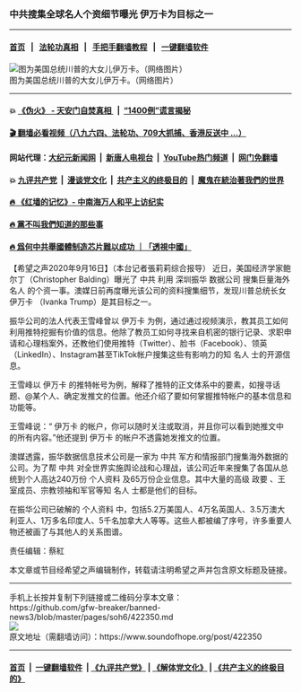### 中共搜集全球名人个资细节曝光 伊万卡为目标之一
------------------------

#### [首页](https://github.com/gfw-breaker/banned-news3/blob/master/README.md) &nbsp;&nbsp;|&nbsp;&nbsp; [法轮功真相](https://github.com/begood0513/basic/blob/master/README.md)  &nbsp;&nbsp;|&nbsp;&nbsp; [手把手翻墙教程](https://github.com/gfw-breaker/guides/wiki)  &nbsp;&nbsp;|&nbsp;&nbsp; [一键翻墙软件](https://github.com/gfw-breaker/nogfw/blob/master/README.md)  



<div><img alt="图为美国总统川普的大女儿伊万卡。（网络图片）" src="https://img.soundofhope.org/2020-09/9-16-2-1-1600256624579.jpg"/>
<br/><figcaption class="caption">
 图为美国总统川普的大女儿伊万卡。（网络图片）
</figcaption></div><hr/>

#### 💥 [《伪火》 - 天安门自焚真相 ](http://158.247.195.190:10000/videos/blog/weihuo.html)&nbsp; |&nbsp; [“1400例”谎言揭秘  ](http://158.247.195.190:10000/videos/blog/jiexi1400.html)

#### [ 🎬  翻墙必看视频（八九六四、法轮功、709大抓捕、香港反送中 ...）](https://github.com/gfw-breaker/links/blob/master/banned.md)

#### 网站代理：[大纪元新闻网](http://158.247.195.190:10080/gb/) &nbsp;|&nbsp; [新唐人电视台](http://158.247.195.190:8808/gb/)  &nbsp;|&nbsp; [YouTube热门频道](http://158.247.195.190/youtube.html) &nbsp;|&nbsp; [网门免翻墙](http://158.247.195.190:11000/show.aspx?name=ogHome)

#### 💥 [九评共产党](http://158.247.195.190:10000/videos/res/jiuping/)&nbsp; |&nbsp; [漫谈党文化](http://158.247.195.190:10000/videos/res/mtdwh/)&nbsp; |&nbsp; [共产主义的终极目的](http://158.247.195.190:10000/videos/res/zjmd/)&nbsp; |&nbsp; [魔鬼在統治著我們的世界](http://158.247.195.190:10000/videos/res/TheSpecter/)  

#### [ 🔥  《红墙的记忆》- 中南海万人和平上访纪实](http://158.247.195.190:10000/videos/news/../legend/index.html)

#### [ 🔥  黨不叫我們知道的那些事](http://158.247.195.190:10000/videos/news/truth02.html)

#### [ 🔥  爲何中共舉國體制造芯片難以成功 ｜「透視中國」](http://158.247.195.190:10000/videos/news/don03.html)

<div><div class="Content__Wrapper sc-1bvya0-0 grZQxZ">
 <p class="meta-top">
  <span class="meta">
   【希望之声2020年9月16日】（本台记者張莉莉综合报导）
  </span>
  近日，美国经济学家鲍尔丁（Christopher Balding）曝光了
  <ok href="/term/1059">
   中共
  </ok>
  利用
  <ok href="/term/376648">
   深圳振华
  </ok>
  <ok href="/term/376651">
   数据公司
  </ok>
  搜集巨量海外
  <ok href="/term/63679">
   名人
  </ok>
  的个资一事。澳媒日前再度曝光该公司的资料搜集细节，发现川普总统长女
  <ok href="/term/14712">
   伊万卡
  </ok>
  （Ivanka Trump）是其目标之一。
 </p>
 <p>
  振华公司的法人代表王雪峰曾以
  <ok href="/term/14712">
   伊万卡
  </ok>
  为例，通过通过视频演示，教其员工如何利用推特挖掘有价值的信息。他除了教员工如何寻找来自机密的银行记录、求职申请和心理档案外，还教他们使用推特（Twitter）、脸书（Facebook）、领英（LinkedIn）、Instagram甚至TikTok帐户搜集这些有影响力的知
  <ok href="/term/63679">
   名人
  </ok>
  士的开源信息。
 </p>
 <div class="AD_Embed__Wrap-sc-1xslmin-0 igMuqX module desktop">
  <div>
  </div>
 </div>
 <p>
  王雪峰以
  <ok href="/term/14712">
   伊万卡
  </ok>
  的推特帐号为例，解释了推特的正文体系中的要素，如搜寻话题、@某个人、确定发推文的位置。他还介绍了要如何掌握推特帐户的基本信息和功能等。
 </p>
 <p>
  王雪峰说：“
  <ok href="/term/14712">
   伊万卡
  </ok>
  的帐户，你可以随时关注或取消，并且你可以看到她推文中的所有内容。”他还提到
  <ok href="/term/14712">
   伊万卡
  </ok>
  的帐户不透露她发推文的位置。
 </p>
 <p>
  澳媒透露，振华数据信息技术公司是一家为
  <ok href="/term/1059">
   中共
  </ok>
  军方和情报部门搜集海外数据的公司。为了帮
  <ok href="/term/1059">
   中共
  </ok>
  对全世界实施舆论战和心理战，该公司近年来搜集了各国从总统到个人高达240万份
  <ok href="/term/376642">
   个人资料
  </ok>
  及65万份企业信息。其中大量的高级
  <ok href="/term/85651">
   政要
  </ok>
  、王室成员、宗教领袖和军官等知
  <ok href="/term/63679">
   名人
  </ok>
  士都是他们的目标。
 </p>
 <p>
  在振华公司已破解的
  <ok href="/term/376642">
   个人资料
  </ok>
  中，包括5.2万美国人、4万名英国人、3.5万澳大利亚人、1万多名印度人、5千名加拿大人等等。这些人都被编了序号，许多重要人物还被画了与其他人的关系图谱。
 </p>
 <p class="meta-btm">
  责任编辑：蔡紅
 </p>
 <p class="meta-btm">
  本文章或节目经希望之声编辑制作，转载请注明希望之声并包含原文标题及链接。
 </p>
</div>
</div>
<hr/>
手机上长按并复制下列链接或二维码分享本文章：<br/>
https://github.com/gfw-breaker/banned-news3/blob/master/pages/soh6/422350.md <br/>
<a href='https://github.com/gfw-breaker/banned-news3/blob/master/pages/soh6/422350.md'><img src='https://github.com/gfw-breaker/banned-news3/blob/master/pages/soh6/422350.md.png'/></a> <br/>
原文地址（需翻墙访问）：https://www.soundofhope.org/post/422350


------------------------
#### [首页](https://github.com/gfw-breaker/banned-news3/blob/master/README.md) &nbsp;|&nbsp; [一键翻墙软件](https://github.com/gfw-breaker/nogfw/blob/master/README.md) &nbsp;| [《九评共产党》](https://github.com/gfw-breaker/9ping.md/blob/master/README.md#九评之一评共产党是什么) | [《解体党文化》](https://github.com/gfw-breaker/jtdwh.md/blob/master/README.md) | [《共产主义的终极目的》](https://github.com/gfw-breaker/gczydzjmd.md/blob/master/README.md)


<img src='http://gfw-breaker.win/banned-news3/pages/soh6/422350.md' width='0px' height='0px'/>